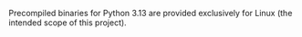 Precompiled binaries for Python 3.13 are provided exclusively for Linux (the intended scope of this project).
